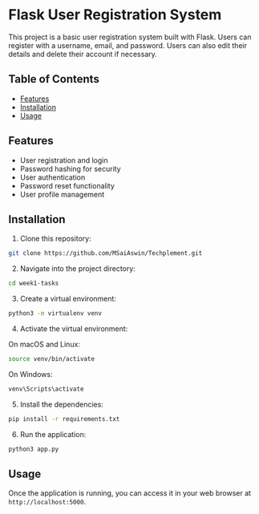 # Flask User Registration System

This project is a basic user registration system built with Flask. Users can register with a username, email, and password. Users can also edit their details and delete their account if necessary.

## Table of Contents

- [Features](#features)
- [Installation](#installation)
- [Usage](#usage)

## Features

- User registration and login
- Password hashing for security
- User authentication
- Password reset functionality
- User profile management

## Installation

1. Clone this repository:

```bash
git clone https://github.com/MSaiAswin/Techplement.git
```

2. Navigate into the project directory:

```bash
cd week1-tasks
```

3. Create a virtual environment:

```bash
python3 -m virtualenv venv
```

4. Activate the virtual environment:

On macOS and Linux:

```bash
source venv/bin/activate
```

On Windows:

```bash
venv\Scripts\activate
```

5. Install the dependencies:

```bash
pip install -r requirements.txt
```

6. Run the application:

```bash
python3 app.py
```

## Usage

Once the application is running, you can access it in your web browser at `http://localhost:5000`.




